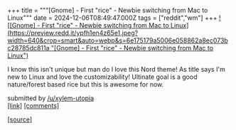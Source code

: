 +++
title = """[Gnome] - First "rice" - Newbie switching from Mac to Linux"""
date = 2024-12-06T08:49:47.000Z
tags = ["reddit","wm"]
+++
[![[Gnome] - First "rice" - Newbie switching from Mac to Linux](https://preview.redd.it/ypfh1en4z65e1.jpeg?width=640&crop=smart&auto=webp&s=6e175179a5006e058862a8ec073bc28785dc811a "[Gnome] - First "rice" - Newbie switching from Mac to Linux")](https://www.reddit.com/r/unixporn/comments/1h7x4bn/gnome_first_rice_newbie_switching_from_mac_to/)

I know this isn't unique but man do I love this Nord theme! As title says I'm new to Linux and love the customizability! Ultinate goal is a good nature/forest based rice but this is awesome for now.

submitted by [/u/xylem-utopia](https://www.reddit.com/user/xylem-utopia)  
[\[link\]](https://i.redd.it/ypfh1en4z65e1.jpeg) [\[comments\]](https://www.reddit.com/r/unixporn/comments/1h7x4bn/gnome_first_rice_newbie_switching_from_mac_to/)

[[source]](https://www.reddit.com/r/unixporn/comments/1h7x4bn/gnome_first_rice_newbie_switching_from_mac_to/)
